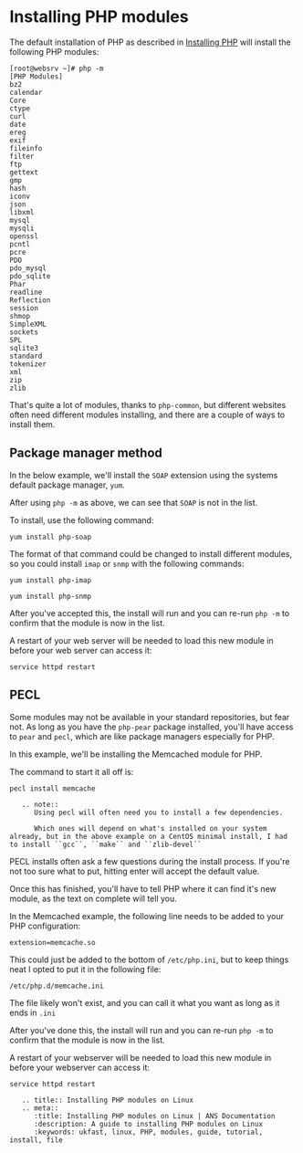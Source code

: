 # Installing PHP modules

The default installation of PHP as described in [Installing PHP](/operatingsystems/linux/php/installation) will install the following PHP modules:

```console
[root@websrv ~]# php -m
[PHP Modules]
bz2
calendar
Core
ctype
curl
date
ereg
exif
fileinfo
filter
ftp
gettext
gmp
hash
iconv
json
libxml
mysql
mysqli
openssl
pcntl
pcre
PDO
pdo_mysql
pdo_sqlite
Phar
readline
Reflection
session
shmop
SimpleXML
sockets
SPL
sqlite3
standard
tokenizer
xml
zip
zlib
```

That's quite a lot of modules, thanks to `php-common`, but different websites often need different modules installing, and there are a couple of ways to install them.

## Package manager method

In the below example, we'll install the `SOAP` extension using the systems default package manager, `yum`.

After using `php -m` as above, we can see that `SOAP` is not in the list.

To install, use the following command:

```console
yum install php-soap
```

The format of that command could be changed to install different modules, so you could install `imap` or `snmp` with the following commands:

```console
yum install php-imap
```

```console
yum install php-snmp
```

After you've accepted this, the install will run and you can re-run `php -m` to confirm that the module is now in the list.

A restart of your web server will be needed to load this new module in before your web server can access it:

```console
service httpd restart
```

## PECL

Some modules may not be available in your standard repositories, but fear not. As long as you have the `php-pear` package installed, you'll have access to `pear` and `pecl`, which are like package managers especially for PHP.

In this example, we'll be installing the Memcached module for PHP.

The command to start it all off is:

```console
pecl install memcache
```

```eval_rst
   .. note::
      Using pecl will often need you to install a few dependencies.

      Which ones will depend on what's installed on your system already, but in the above example on a CentOS minimal install, I had to install ``gcc``, ``make`` and ``zlib-devel``
```

PECL installs often ask a few questions during the install process. If you're not too sure what to put, hitting enter will accept the default value.

Once this has finished, you'll have to tell PHP where it can find it's new module, as the text on complete will tell you.

In the Memcached example, the following line needs to be added to your PHP configuration:

```console
extension=memcache.so
```

This could just be added to the bottom of `/etc/php.ini`, but to keep things neat I opted to put it in the following file:

```console
/etc/php.d/memcache.ini
```

The file likely won't exist, and you can call it what you want as long as it ends in `.ini`

After you've done this, the install will run and you can re-run `php -m` to confirm that the module is now in the list.

A restart of your webserver will be needed to load this new module in before your webserver can access it:

```console
service httpd restart
```

```eval_rst
   .. title:: Installing PHP modules on Linux
   .. meta::
      :title: Installing PHP modules on Linux | ANS Documentation
      :description: A guide to installing PHP modules on Linux
      :keywords: ukfast, linux, PHP, modules, guide, tutorial, install, file
```